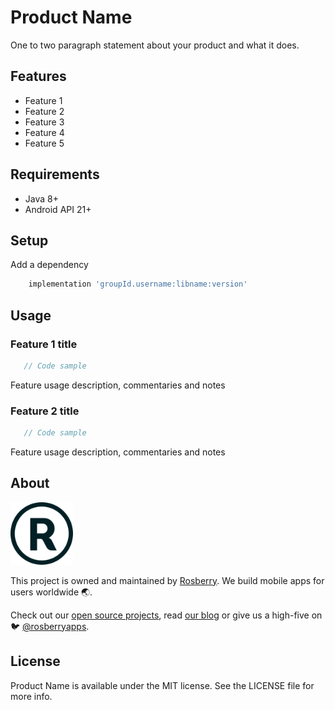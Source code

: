 # Product Name

One to two paragraph statement about your product and what it does.

## Features

- Feature 1
- Feature 2
- Feature 3
- Feature 4
- Feature 5

## Requirements

- Java 8+
- Android API 21+

## Setup

Add a dependency

```groovy
    implementation 'groupId.username:libname:version'
```

## Usage

### Feature 1 title

```kotlin
   // Code sample 
```

Feature usage description, commentaries and notes

### Feature 2 title

```kotlin
   // Code sample 
```

Feature usage description, commentaries and notes

## About

<img src="https://github.com/rosberry/Foundation/blob/master/Assets/full_logo.png?raw=true" height="100" />

This project is owned and maintained by [Rosberry](http://rosberry.com). We build mobile apps for users worldwide 🌏.

Check out our [open source projects](https://github.com/rosberry), read [our blog](https://medium.com/@Rosberry) or give us a high-five on 🐦 [@rosberryapps](http://twitter.com/RosberryApps).

## License

Product Name is available under the MIT license. See the LICENSE file for more info.
